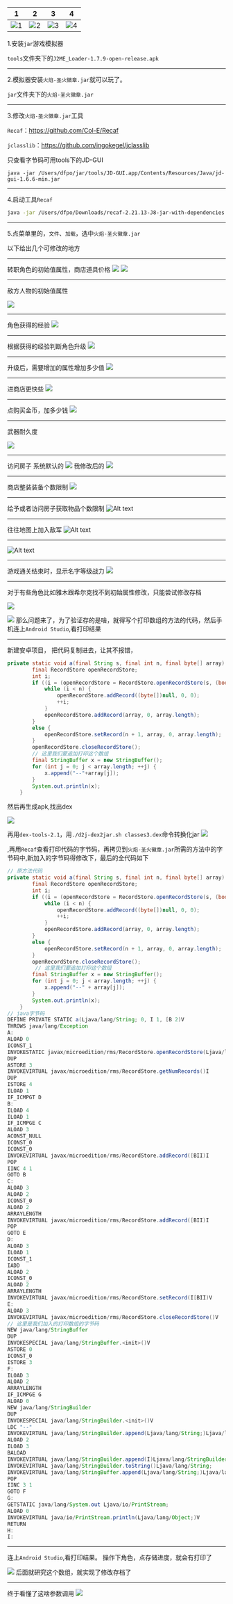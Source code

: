 
1|2|3|4
------------ | ------------- | ------------| ------------
![1](./imgs/Screenshot_20230605-205615.png) | ![2](./imgs/Screenshot_20230605-205623.png) |![3](./imgs/Screenshot_20230605-205650.png) |![4](./imgs/Screenshot_20230605-205655.png)
 

1.安装`jar`游戏模拟器

`tools`文件夹下的`J2ME_Loader-1.7.9-open-release.apk`



---
2.模拟器安装`火焰-圣火徽章.jar`就可以玩了。

`jar`文件夹下的`火焰-圣火徽章.jar`

---
3.修改`火焰-圣火徽章.jar`工具

`Recaf`：https://github.com/Col-E/Recaf

`jclasslib`：https://github.com/ingokegel/jclasslib

只查看字节码可用tools下的JD-GUI

`java -jar /Users/dfpo/jar/tools/JD-GUI.app/Contents/Resources/Java/jd-gui-1.6.6-min.jar`

---
4.启动工具`Recaf` 
```sh
java -jar /Users/dfpo/Downloads/recaf-2.21.13-J8-jar-with-dependencies.jar
```
---
5.点菜单里的，`文件`、`加载`，选中`火焰-圣火徽章.jar`

以下给出几个可修改的地方


---
转职角色的初始值属性，商店道具价格
![](./imgs/Snip20230604_5.png)
![](./imgs/Snip20230630_3.png)

---
敌方人物的初始值属性 

![](./imgs/Snipaste_2023-07-10_22-49-10.png)


---
角色获得的经验
![](./imgs/Snip20230604_6.png)

---
根据获得的经验判断角色升级
![](./imgs/Snip20230604_7.png)


---
升级后，需要增加的属性增加多少值
![](./imgs/Snip20230604_8.png)

---
进商店更快些
![](./imgs/Snip20230604_9.png)

---
点购买金币，加多少钱
![](./imgs/Snip20230628_1.png)

---
武器耐久度

![](./imgs/Snipaste_2023-07-10_22-14-40.png)

---
访问房子
系统默认的
![](./imgs/Snipaste_2023-07-12_14-36-59.png)
我修改后的
![](./imgs/Snipaste_2023-07-12_16-11-55.png)


--- 
商店整装装备个数限制
![](./imgs/Snipaste_2023-07-10_22-41-33.png)

---
给予或者访问房子获取物品个数限制
![Alt text](./imgs/Snipaste_2023-07-10_15-50-36.png)

---
往往地图上加入敌军
![Alt text](./imgs/Snipaste_2023-07-10_11-23-49.png)

---
![Alt text](./imgs/Snipaste_2023-07-11_16-51-54.png)

---
游戏通关结束时，显示名字等级战力
![](./imgs/Snip20230630_2.png)




---
对于有些角色比如雅木跟希尔克找不到初始属性修改，只能尝试修改存档

![](./imgs/Snip20230605_2.png)

![](./imgs/Snip20230605_1.png)
那么问题来了，为了验证存的是啥，就得写个打印数组的方法的代码，然后手机连上`Android Studio`,看打印结果

---
新建安卓项目，
把代码复制进去，让其不报错，
```java
private static void a(final String s, final int n, final byte[] array) throws Exception {
        final RecordStore openRecordStore;
        int i;
        if ((i = (openRecordStore = RecordStore.openRecordStore(s, (boolean)(1 != 0))).getNumRecords()) <= n) {
            while (i < n) {
                openRecordStore.addRecord((byte[])null, 0, 0);
                ++i;
            }
            openRecordStore.addRecord(array, 0, array.length);
        }
        else {
            openRecordStore.setRecord(n + 1, array, 0, array.length);
        }
        openRecordStore.closeRecordStore();
        // 这里我们要追加打印这个数组
        final StringBuffer x = new StringBuffer();
        for (int j = 0; j < array.length; ++j) {
            x.append("--"+array[j]);
        }
        System.out.println(x);
    }
```

然后再生成apk,找出dex

![](./imgs/Snip20230605_3.png)

再用`dex-tools-2.1`，用`./d2j-dex2jar.sh classes3.dex`命令转换化jar
![](./imgs/Snip20230605_4.png)



,再用`Recaf`查看打印代码的字节码，再拷贝到`火焰-圣火徽章.jar`所需的方法中的字节码中,新加入的字节码得修改下，最后的全代码如下
```java
// 原方法代码
private static void a(final String s, final int n, final byte[] array) throws Exception {
        final RecordStore openRecordStore;
        int i;
        if ((i = (openRecordStore = RecordStore.openRecordStore(s, (boolean)(1 != 0))).getNumRecords()) <= n) {
            while (i < n) {
                openRecordStore.addRecord((byte[])null, 0, 0);
                ++i;
            }
            openRecordStore.addRecord(array, 0, array.length);
        }
        else {
            openRecordStore.setRecord(n + 1, array, 0, array.length);
        }
        openRecordStore.closeRecordStore();
         // 这里我们要追加打印这个数组
        final StringBuffer x = new StringBuffer();
        for (int j = 0; j < array.length; ++j) {
            x.append("--" + array[j]);
        }
        System.out.println(x);
    }
// java字节码
DEFINE PRIVATE STATIC a(Ljava/lang/String; 0, I 1, [B 2)V
THROWS java/lang/Exception
A:
ALOAD 0
ICONST_1
INVOKESTATIC javax/microedition/rms/RecordStore.openRecordStore(Ljava/lang/String;Z)Ljavax/microedition/rms/RecordStore;
DUP
ASTORE 3
INVOKEVIRTUAL javax/microedition/rms/RecordStore.getNumRecords()I
DUP
ISTORE 4
ILOAD 1
IF_ICMPGT D
B:
ILOAD 4
ILOAD 1
IF_ICMPGE C
ALOAD 3
ACONST_NULL
ICONST_0
ICONST_0
INVOKEVIRTUAL javax/microedition/rms/RecordStore.addRecord([BII)I
POP
IINC 4 1
GOTO B
C:
ALOAD 3
ALOAD 2
ICONST_0
ALOAD 2
ARRAYLENGTH
INVOKEVIRTUAL javax/microedition/rms/RecordStore.addRecord([BII)I
POP
GOTO E
D:
ALOAD 3
ILOAD 1
ICONST_1
IADD
ALOAD 2
ICONST_0
ALOAD 2
ARRAYLENGTH
INVOKEVIRTUAL javax/microedition/rms/RecordStore.setRecord(I[BII)V
E:
ALOAD 3
INVOKEVIRTUAL javax/microedition/rms/RecordStore.closeRecordStore()V
// 这里是我们加入的打印数组的字节码
NEW java/lang/StringBuffer
DUP
INVOKESPECIAL java/lang/StringBuffer.<init>()V
ASTORE 0
ICONST_0
ISTORE 3
F:
ILOAD 3
ALOAD 2
ARRAYLENGTH
IF_ICMPGE G
ALOAD 0
NEW java/lang/StringBuilder
DUP
INVOKESPECIAL java/lang/StringBuilder.<init>()V
LDC "--"
INVOKEVIRTUAL java/lang/StringBuilder.append(Ljava/lang/String;)Ljava/lang/StringBuilder;
ALOAD 2
ILOAD 3
BALOAD
INVOKEVIRTUAL java/lang/StringBuilder.append(I)Ljava/lang/StringBuilder;
INVOKEVIRTUAL java/lang/StringBuilder.toString()Ljava/lang/String;
INVOKEVIRTUAL java/lang/StringBuffer.append(Ljava/lang/String;)Ljava/lang/StringBuffer;
POP
IINC 3 1
GOTO F
G:
GETSTATIC java/lang/System.out Ljava/io/PrintStream;
ALOAD 0
INVOKEVIRTUAL java/io/PrintStream.println(Ljava/lang/Object;)V
RETURN
H:
I:

```

---
连上`Android Studio`,看打印结果。
操作下角色，点存储进度，就会有打印了

![](./imgs/Snip20230605_6.png)
后面就研究这个数组，就实现了修改存档了

---
终于看懂了这啥参数调用
![](./imgs/Snip20230604_11.png)



